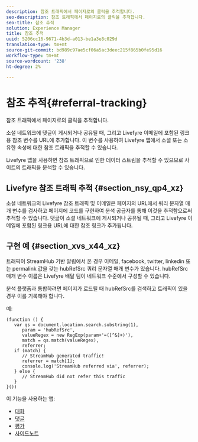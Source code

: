 ```yaml
---
description: 참조 트래픽에서 페이지로의 클릭을 추적합니다.
seo-description: 참조 트래픽에서 페이지로의 클릭을 추적합니다.
seo-title: 참조 추적
solution: Experience Manager
title: 참조 추적
uuid: 5206cc16-9671-4b3d-a013-be1a3e8c029d
translation-type: tm+mt
source-git-commit: bd989c97ae5cf06a5ac3deec215f865b0fe95d16
workflow-type: tm+mt
source-wordcount: '238'
ht-degree: 2%

---
```



# 참조 추적{#referral-tracking}

참조 트래픽에서 페이지로의 클릭을 추적합니다.

소셜 네트워크에 댓글이 게시되거나 공유될 때, 그리고 Livefyre 이메일에 포함된 링크용 참조 변수를 URL에 추가합니다. 이 변수를 사용하여 Livefyre 앱에서 소셜 또는 소유한 속성에 대한 참조 트래픽을 추적할 수 있습니다.

Livefyre 앱을 사용하면 참조 트래픽으로 인한 데이터 스트림을 추적할 수 있으므로 사이트의 트래픽을 분석할 수 있습니다.

## Livefyre 참조 트래픽 추적 {#section_nsy_qp4_xz}

소셜 네트워크의 Livefyre 참조 트래픽 및 이메일은 페이지의 URL에서 쿼리 문자열 매개 변수를 검사하고 페이지에 코드를 구현하여 분석 공급자를 통해 이것을 추적함으로써 추적할 수 있습니다. 댓글이 소셜 네트워크에 게시되거나 공유될 때, 그리고 Livefyre 이메일에 포함된 링크용 URL에 대한 참조 링크가 추가됩니다.

## 구현 예 {#section_xvs_x44_xz}

트래픽이 StreamHub 기반 알림에서 온 경우 이메일, facebook, twitter, linkedin 또는 permalink 값을 갖는 hubRefSrc 쿼리 문자열 매개 변수가 있습니다. hubRefSrc 매개 변수 이름은 Livefyre 배달 팀이 네트워크 수준에서 구성할 수 있습니다.

분석 플랫폼과 통합하려면 페이지가 로드될 때 hubRefSrc를 검색하고 트래픽이 있을 경우 이를 기록해야 합니다.

예:

```
(function () { 
   var qs = document.location.search.substring(1), 
      param = 'hubRefSrc', 
      valueRegex = new RegExp(param+'=([^&]+)'), 
      match = qs.match(valueRegex), 
      referrer; 
   if (match) { 
      // StreamHub generated traffic! 
      referrer = match[1]; 
      console.log('StreamHub referred via', referrer); 
   } else { 
      // StreamHub did not refer this traffic 
   } 
}())
```

이 기능을 사용하는 앱:

* [대화](/help/using/c-about-apps/c-chat-app/c-chat-app.md)
* [댓글](/help/using/c-about-apps/c-comments/c-comments.md)
* [평가](/help/using/c-about-apps/c-reviews-app/c-reviews-app.md)
* [사이드노트](/help/using/c-about-apps/c-sidenotes-app/c-sidenotes-app.md)